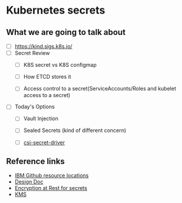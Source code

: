 # Kubernetes secrets

## What we are going to talk about

- [ ] https://kind.sigs.k8s.io/
- [ ] Secret Review
    - [ ] K8S secret vs K8S configmap
    - [ ] How ETCD stores it
    - [ ] Access control to a secret(ServiceAccounts/Roles and kubelet access to a secret)




- [ ] Today's Options
    - [ ] Vault Injection
    - [ ] Sealed Secrets (kind of different concern)
    - [ ] [csi-secret-driver](https://github.com/kubernetes-sigs/secrets-store-csi-driver)



## Reference links 
* [IBM Github resource locations](https://github.com/IBM/mvs-oss-presentation)
* [Design Doc](https://github.com/kubernetes/community/blob/master/contributors/design-proposals/auth/secrets.md)
* [Encryption at Rest for secrets](https://kubernetes.io/docs/tasks/administer-cluster/encrypt-data/)
* [KMS]()
